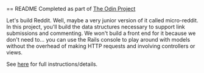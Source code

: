 == README
Completed as part of <a href="http://www.theodinproject.com/ruby-on-rails/building-with-active-record?ref=lnav">The Odin Project</a>

Let's build Reddit. Well, maybe a very junior version of it called 
micro-reddit. In this project, you'll build the data structures necessary 
to support link submissions and commenting. We won't build a front end 
for it because we don't need to... you can use the Rails console to play 
around with models without the overhead of making HTTP requests and involving controllers or views.

See <a href="http://www.theodinproject.com/ruby-on-rails/building-with-active-record?ref=lnav">here</a> for full instructions/details.


